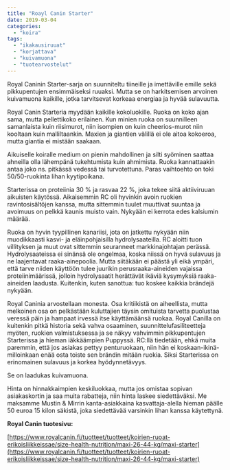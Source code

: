 ```yaml
---
title: "Roayl Canin Starter"
date: 2019-03-04
categories: 
  - "koira"
tags: 
  - "ikakausiruuat"
  - "korjattava"
  - "kuivamuona"
  - "tuotearvostelut"
---
```


Royal Caninin Starter-sarja on suunniteltu tiineille ja imettäville emille sekä pikkupentujen ensimmäiseksi ruuaksi. Mutta se on harkitsemisen arvoinen kuivamuona kaikille, jotka tarvitsevat korkeaa energiaa ja hyvää sulavuutta.

<!--more-->

Royal Canin Starteria myydään kaikille kokoluokille. Ruoka on koko ajan sama, mutta pellettikoko erilainen. Kun minien ruoka on suunnilleen samanlaista kuin riisimurot, niin isompien on kuin cheerios-murot niin kooltaan kuin malliltaankin. Maxien ja giantien välillä ei ole aitoa kokoeroa, mutta giantia ei mistään saakaan.

Aikuiselle koiralle medium on pienin mahdollinen ja silti syöminen saattaa ahneilla olla lähempänä tukehtumista kuin ahmimista. Ruoka kannattaakin antaa joko ns. pitkässä vedessä tai turvotettuna. Paras vaihtoehto on toki 50/50-ruokinta lihan kyytipoikana.

Starterissa on proteiinia 30 % ja rasvaa 22 %, joka tekee siitä aktiiviruuan aikuisten käytössä. Aikaisemmin RC oli hyvinkin avoin ruokien ravintosisältöjen kanssa, mutta sittemmin tuulet muuttivat suuntaa ja avoimuus on pelkkä kaunis muisto vain. Nykyään ei kerrota edes kalsiumin määrää.

Ruoka on hyvin tyypillinen kanariisi, jota on jatkettu nykyään niin muodikkaasti kasvi- ja eläinpohjaisilla hydrolysaateilla. RC aloitti tuon villityksen ja muut ovat sittemmin seuranneet markkinajohtajan perässä. Hydrolysaateissa ei sinänsä ole ongelmaa, koska niissä on hyvä sulavuus ja ne laajentavat raaka-ainepoolia. Mutta siitäkään ei päästä yli eikä ympäri, että tarve niiden käyttöön tulee juurikin perusraaka-aineiden vajaissa proteiinimäärissä, jolloin hydrolysaatit herättävät ikäviä kysymyksiä raaka-aineiden laadusta. Kuitenkin, kuten sanottua: tuo koskee kaikkia brändejä nykyään.

Royal Caninia arvostellaan monesta. Osa kritiikistä on aiheellista, mutta melkoinen osa on pelkästään kuluttajien täysin omituista tarvetta puolustaa veressä päin ja hampaat irvessä itse käyttämäänsä ruokaa. Royal Canilla on kuitenkin pitkä historia sekä vahva osaaminen, suunnittelufasiliteetteja myöten, ruokien valmistuksessa ja se näkyy vahvimmin pikkupentujen Starterissa ja hieman iäkkäämpien Puppyssä. RC:llä tiedetään, ehkä muita paremmin, että jos asiakas pettyy penturuokaan, niin hän ei koskaan-ikinä-milloinkaan enää osta toiste sen brändin mitään ruokia. Siksi Starterissa on erinomainen sulavuus ja korkea hyödynnetävyys.

Se on laadukas kuivamuona.

Hinta on hinnakkaimpien keskiluokkaa, mutta jos omistaa sopivan asiakaskortin ja saa muita rabatteja, niin hinta laskee siedettäväksi. Me maksamme Mustin & Mirrin kanta-asiakkaina kasvattaja-alella hieman päälle 50 euroa 15 kilon säkistä, joka siedettävää varsinkin lihan kanssa käytettynä.

**Royal Canin tuotesivu:**

[https://www.royalcanin.fi/tuotteet/tuotteet/koirien-ruoat-erikoisliikkeissae/size-health-nutrition/maxi-26-44-kg/maxi-starter](https://www.royalcanin.fi/tuotteet/tuotteet/koirien-ruoat-erikoisliikkeissae/size-health-nutrition/maxi-26-44-kg/maxi-starter)
